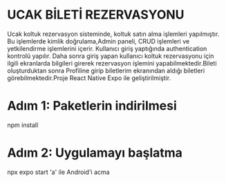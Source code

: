 # UCAK BİLETİ REZERVASYONU

Ucak koltuk rezervasyon sisteminde, koltuk satın alma işlemleri yapılmıştır. Bu işlemlerde kimlik doğrulama,Admin paneli, CRUD işlemleri  ve yetkilendirme işlemlerini içerir. Kullanıcı giriş yaptığında authentication kontrolü yapılır. Daha sonra giriş yapan kullanıcı koltuk rezervasyonu için ilgili ekranlarda bilgileri girerek rezervasyon işlemini yapabilmektedir.Bileti oluşturduktan sonra Profiline girip biletlerim ekranından aldığı biletleri görebilmektedir.Proje React Native Expo ile geliştirilmiştir.

# Adım 1: Paketlerin indirilmesi
npm install

# Adım 2: Uygulamayı başlatma
npx expo start
'a' ile Android'i acma
